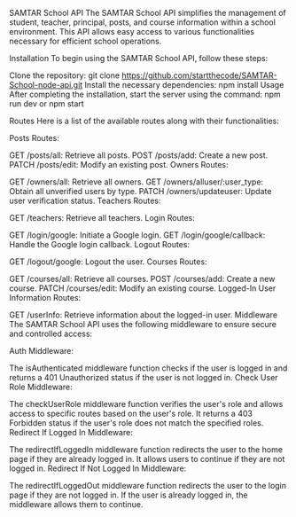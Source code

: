 SAMTAR School API
The SAMTAR School API simplifies the management of student, teacher, principal, posts, and course information within a school environment. This API allows easy access to various functionalities necessary for efficient school operations.

Installation
To begin using the SAMTAR School API, follow these steps:

Clone the repository: git clone https://github.com/startthecode/SAMTAR-School-node-api.git
Install the necessary dependencies: npm install
Usage
After completing the installation, start the server using the command: npm run dev or npm start

Routes
Here is a list of the available routes along with their functionalities:

Posts Routes:

GET /posts/all: Retrieve all posts.
POST /posts/add: Create a new post.
PATCH /posts/edit: Modify an existing post.
Owners Routes:

GET /owners/all: Retrieve all owners.
GET /owners/alluser/:user_type: Obtain all unverified users by type.
PATCH /owners/updateuser: Update user verification status.
Teachers Routes:

GET /teachers: Retrieve all teachers.
Login Routes:

GET /login/google: Initiate a Google login.
GET /login/google/callback: Handle the Google login callback.
Logout Routes:

GET /logout/google: Logout the user.
Courses Routes:

GET /courses/all: Retrieve all courses.
POST /courses/add: Create a new course.
PATCH /courses/edit: Modify an existing course.
Logged-In User Information Routes:

GET /userInfo: Retrieve information about the logged-in user.
Middleware
The SAMTAR School API uses the following middleware to ensure secure and controlled access:

Auth Middleware:

The isAuthenticated middleware function checks if the user is logged in and returns a 401 Unauthorized status if the user is not logged in.
Check User Role Middleware:

The checkUserRole middleware function verifies the user's role and allows access to specific routes based on the user's role. It returns a 403 Forbidden status if the user's role does not match the specified roles.
Redirect If Logged In Middleware:

The redirectIfLoggedIn middleware function redirects the user to the home page if they are already logged in. It allows users to continue if they are not logged in.
Redirect If Not Logged In Middleware:

The redirectIfLoggedOut middleware function redirects the user to the login page if they are not logged in. If the user is already logged in, the middleware allows them to continue.
